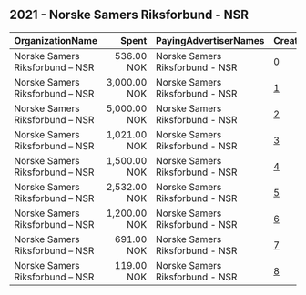 ## 2021 - Norske Samers Riksforbund - NSR 
|OrganizationName|Spent|PayingAdvertiserNames|CreativeUrls|Impressions|Genders|AgeBrackets|CountryCodes|BillingAddresses|CandidateBallotInformation|
|:---|---:|:---|:---|---:|:---|:---|:---|:---|:---|
|Norske Samers Riksforbund – NSR|536.00 NOK|Norske Samers Riksforbund - NSR|[0](https://www.snap.com/political-ads/asset/73ebb864024cc43d987c0c2a4918ae627b6a3f7aeb9e10f747775887ec2b543b?mediaType=mp4)|5,835|||norway|"Bredbuktnesveien 50 B,,Guovdageaidnu,9520,NO"|NSR|
|Norske Samers Riksforbund – NSR|3,000.00 NOK|Norske Samers Riksforbund - NSR|[1](https://www.snap.com/political-ads/asset/57dccb24d9d3af88a37a8b89437a9fe8a9e57a1da783bd3e71bc2763ccc2367b?mediaType=mp4)|65,174||18-40|norway|"Bredbuktnesveien 50 B,,Guovdageaidnu,9520,NO"|Norske Samers Riksforbund|
|Norske Samers Riksforbund – NSR|5,000.00 NOK|Norske Samers Riksforbund - NSR|[2](https://www.snap.com/political-ads/asset/743e473c6ff3b9cd261c09eb052704dcf6e316d9bf9b643c9f31393d532aadd7?mediaType=mp4)|90,406||16+|norway|"Bredbuktnesveien 50 B,,Guovdageaidnu,9520,NO"|NSR|
|Norske Samers Riksforbund – NSR|1,021.00 NOK|Norske Samers Riksforbund - NSR|[3](https://www.snap.com/political-ads/asset/cd7cb95093196d5f468009b182dd6742b6c20a90e06ca4183159076eea216989?mediaType=mp4)|22,711|||norway|"Bredbuktnesveien 50 B,,Guovdageaidnu,9520,NO"|NSR|
|Norske Samers Riksforbund – NSR|1,500.00 NOK|Norske Samers Riksforbund - NSR|[4](https://www.snap.com/political-ads/asset/f573bb828fe7739490926101c2d646bf1f82263eae93265d00acbc113f86b2f7?mediaType=mp4)|28,753||18-35|norway|"Bredbuktnesveien 50 B,,Guovdageaidnu,9520,NO"|NSR|
|Norske Samers Riksforbund – NSR|2,532.00 NOK|Norske Samers Riksforbund - NSR|[5](https://www.snap.com/political-ads/asset/35e74dab897117560a265f2cb02b470d5ee5d889035e6db0cc2b4433238615e1?mediaType=mp4)|29,449|||norway|"Bredbuktnesveien 50 B,,Guovdageaidnu,9520,NO"|NSR|
|Norske Samers Riksforbund – NSR|1,200.00 NOK|Norske Samers Riksforbund - NSR|[6](https://www.snap.com/political-ads/asset/7f60e4c521c5836880cd413525185490f8b191762b1b5fd4e7b6c07f1e201fbe?mediaType=mp4)|19,564|||norway|"Bredbuktnesveien 50 B,,Guovdageaidnu,9520,NO"|NSR|
|Norske Samers Riksforbund – NSR|691.00 NOK|Norske Samers Riksforbund - NSR|[7](https://www.snap.com/political-ads/asset/e5cda90342242f758a73c26dbd9529e90411b5366f3b3e1f9af37845928191f9?mediaType=mp4)|8,042|MALE|18-46|norway|"Bredbuktnesveien 50 B,,Guovdageaidnu,9520,NO"|NSR|
|Norske Samers Riksforbund – NSR|119.00 NOK|Norske Samers Riksforbund - NSR|[8](https://www.snap.com/political-ads/asset/40868cb076fea658c6d40074300c7bcfb973f9fe515dc06ed73fc1b1ec2264dd?mediaType=mp4)|3,271||15+|norway|"Bredbuktnesveien 50 B,,Guovdageaidnu,9520,NO"|NSR|
